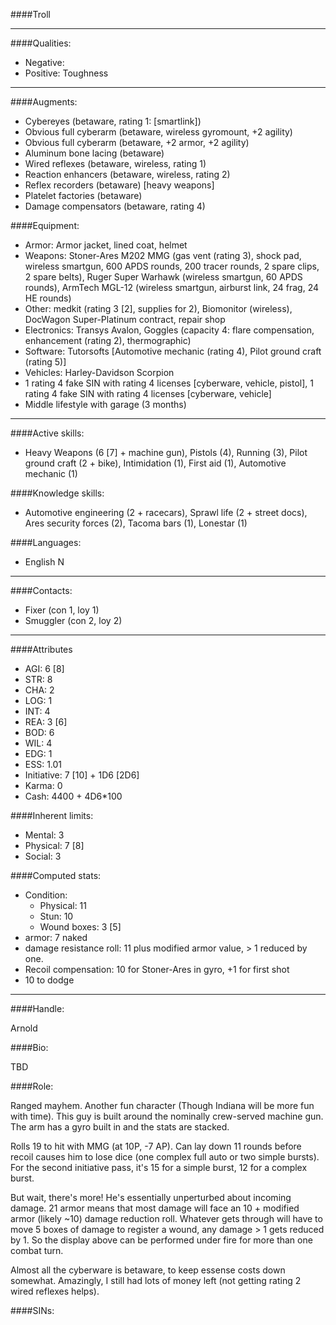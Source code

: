 ####Troll

____
####Qualities:

- Negative:
- Positive: Toughness

____
####Augments:

- Cybereyes (betaware, rating 1: [smartlink])
- Obvious full cyberarm (betaware, wireless gyromount, +2 agility)
- Obvious full cyberarm (betaware, +2 armor, +2 agility)
- Aluminum bone lacing (betaware)
- Wired reflexes (betaware, wireless, rating 1)
- Reaction enhancers (betaware, wireless, rating 2)
- Reflex recorders (betaware) [heavy weapons]
- Platelet factories (betaware)
- Damage compensators (betaware, rating 4)

####Equipment:

- Armor: Armor jacket, lined coat, helmet 
- Weapons: Stoner-Ares M202 MMG (gas vent (rating 3), shock pad, wireless smartgun, 600 APDS rounds, 200 tracer rounds, 2 spare clips, 2 spare belts), Ruger Super Warhawk (wireless smartgun, 60 APDS rounds), ArmTech MGL-12 (wireless smartgun, airburst link, 24 frag, 24 HE rounds)
- Other: medkit (rating 3 [2], supplies for 2), Biomonitor (wireless), DocWagon Super-Platinum contract, repair shop
- Electronics: Transys Avalon, Goggles (capacity 4: flare compensation, enhancement (rating 2), thermographic)
- Software: Tutorsofts [Automotive mechanic (rating 4), Pilot ground craft (rating 5)]
- Vehicles: Harley-Davidson Scorpion
- 1 rating 4 fake SIN with rating 4 licenses [cyberware, vehicle, pistol], 1 rating 4 fake SIN with rating 4 licenses [cyberware, vehicle]
- Middle lifestyle with garage (3 months)

____
####Active skills:

- Heavy Weapons (6 [7] + machine gun), Pistols (4), Running (3), Pilot ground craft (2 + bike), Intimidation (1), First aid (1), Automotive mechanic (1)

####Knowledge skills:

- Automotive engineering (2 + racecars), Sprawl life (2 + street docs), Ares security forces (2), Tacoma bars (1), Lonestar (1)

####Languages:

- English N

____
####Contacts:

- Fixer (con 1, loy 1)
- Smuggler (con 2, loy 2)

____
####Attributes

- AGI: 6 [8]
- STR: 8
- CHA: 2
- LOG: 1
- INT: 4
- REA: 3 [6]
- BOD: 6
- WIL: 4
- EDG: 1
- ESS: 1.01
- Initiative: 7 [10] + 1D6 [2D6]
- Karma: 0
- Cash: 4400 + 4D6*100

####Inherent limits:

- Mental: 3
- Physical: 7 [8]
- Social: 3

####Computed stats:

- Condition:
	- Physical: 11
	- Stun: 10
	- Wound boxes: 3 [5]
- armor: 7 naked
- damage resistance roll: 11 plus modified armor value, > 1 reduced by one.
- Recoil compensation: 10 for Stoner-Ares in gyro, +1 for first shot
- 10 to dodge

____
####Handle:

Arnold

####Bio:

TBD

####Role:

Ranged mayhem. Another fun character (Though Indiana will be more fun with time). This guy is built around the nominally crew-served machine gun. The arm has a gyro built in and the stats are stacked. 

Rolls 19 to hit with MMG (at 10P, -7 AP). Can lay down 11 rounds before recoil causes him to lose dice (one complex full auto or two simple bursts). For the second initiative pass, it's 15 for a simple burst, 12 for a complex burst.

But wait, there's more! He's essentially unperturbed about incoming damage. 21 armor means that most damage will face an 10 + modified armor (likely ~10) damage reduction roll. Whatever gets through will have to move 5 boxes of damage to register a wound, any damage > 1 gets reduced by 1. So the display above can be performed under fire for more than one combat turn. 

Almost all the cyberware is betaware, to keep essense costs down somewhat. Amazingly, I still had lots of money left (not getting rating 2 wired reflexes helps).

####SINs:

